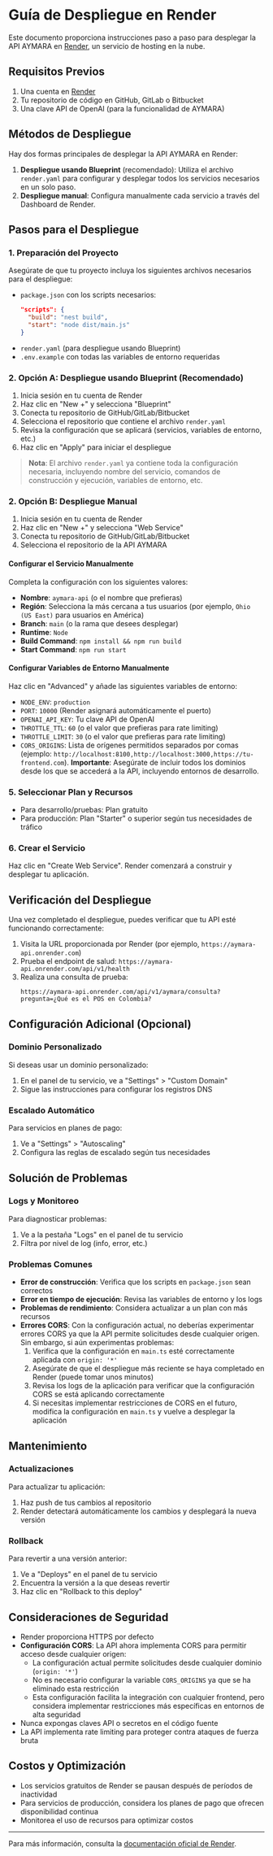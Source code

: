 # Guía de Despliegue en Render

Este documento proporciona instrucciones paso a paso para desplegar la API AYMARA en [Render](https://render.com), un servicio de hosting en la nube.

## Requisitos Previos

1. Una cuenta en [Render](https://render.com)
2. Tu repositorio de código en GitHub, GitLab o Bitbucket
3. Una clave API de OpenAI (para la funcionalidad de AYMARA)

## Métodos de Despliegue

Hay dos formas principales de desplegar la API AYMARA en Render:

1. **Despliegue usando Blueprint** (recomendado): Utiliza el archivo `render.yaml` para configurar y desplegar todos los servicios necesarios en un solo paso.
2. **Despliegue manual**: Configura manualmente cada servicio a través del Dashboard de Render.

## Pasos para el Despliegue

### 1. Preparación del Proyecto

Asegúrate de que tu proyecto incluya los siguientes archivos necesarios para el despliegue:

- `package.json` con los scripts necesarios:
  ```json
  "scripts": {
    "build": "nest build",
    "start": "node dist/main.js"
  }
  ```
- `render.yaml` (para despliegue usando Blueprint)
- `.env.example` con todas las variables de entorno requeridas

### 2. Opción A: Despliegue usando Blueprint (Recomendado)

1. Inicia sesión en tu cuenta de Render
2. Haz clic en "New +" y selecciona "Blueprint"
3. Conecta tu repositorio de GitHub/GitLab/Bitbucket
4. Selecciona el repositorio que contiene el archivo `render.yaml`
5. Revisa la configuración que se aplicará (servicios, variables de entorno, etc.)
6. Haz clic en "Apply" para iniciar el despliegue

> **Nota**: El archivo `render.yaml` ya contiene toda la configuración necesaria, incluyendo nombre del servicio, comandos de construcción y ejecución, variables de entorno, etc.

### 2. Opción B: Despliegue Manual

1. Inicia sesión en tu cuenta de Render
2. Haz clic en "New +" y selecciona "Web Service"
3. Conecta tu repositorio de GitHub/GitLab/Bitbucket
4. Selecciona el repositorio de la API AYMARA

#### Configurar el Servicio Manualmente

Completa la configuración con los siguientes valores:

- **Nombre**: `aymara-api` (o el nombre que prefieras)
- **Región**: Selecciona la más cercana a tus usuarios (por ejemplo, `Ohio (US East)` para usuarios en América)
- **Branch**: `main` (o la rama que desees desplegar)
- **Runtime**: `Node`
- **Build Command**: `npm install && npm run build`
- **Start Command**: `npm run start`

#### Configurar Variables de Entorno Manualmente

Haz clic en "Advanced" y añade las siguientes variables de entorno:

- `NODE_ENV`: `production`
- `PORT`: `10000` (Render asignará automáticamente el puerto)
- `OPENAI_API_KEY`: Tu clave API de OpenAI
- `THROTTLE_TTL`: `60` (o el valor que prefieras para rate limiting)
- `THROTTLE_LIMIT`: `30` (o el valor que prefieras para rate limiting)
- `CORS_ORIGINS`: Lista de orígenes permitidos separados por comas (ejemplo: `http://localhost:8100,http://localhost:3000,https://tu-frontend.com`). **Importante**: Asegúrate de incluir todos los dominios desde los que se accederá a la API, incluyendo entornos de desarrollo.

### 5. Seleccionar Plan y Recursos

- Para desarrollo/pruebas: Plan gratuito
- Para producción: Plan "Starter" o superior según tus necesidades de tráfico

### 6. Crear el Servicio

Haz clic en "Create Web Service". Render comenzará a construir y desplegar tu aplicación.

## Verificación del Despliegue

Una vez completado el despliegue, puedes verificar que tu API esté funcionando correctamente:

1. Visita la URL proporcionada por Render (por ejemplo, `https://aymara-api.onrender.com`)
2. Prueba el endpoint de salud: `https://aymara-api.onrender.com/api/v1/health`
3. Realiza una consulta de prueba:
   ```
   https://aymara-api.onrender.com/api/v1/aymara/consulta?pregunta=¿Qué es el POS en Colombia?
   ```

## Configuración Adicional (Opcional)

### Dominio Personalizado

Si deseas usar un dominio personalizado:

1. En el panel de tu servicio, ve a "Settings" > "Custom Domain"
2. Sigue las instrucciones para configurar los registros DNS

### Escalado Automático

Para servicios en planes de pago:

1. Ve a "Settings" > "Autoscaling"
2. Configura las reglas de escalado según tus necesidades

## Solución de Problemas

### Logs y Monitoreo

Para diagnosticar problemas:

1. Ve a la pestaña "Logs" en el panel de tu servicio
2. Filtra por nivel de log (info, error, etc.)

### Problemas Comunes

- **Error de construcción**: Verifica que los scripts en `package.json` sean correctos
- **Error en tiempo de ejecución**: Revisa las variables de entorno y los logs
- **Problemas de rendimiento**: Considera actualizar a un plan con más recursos
- **Errores CORS**: Con la configuración actual, no deberías experimentar errores CORS ya que la API permite solicitudes desde cualquier origen. Sin embargo, si aún experimentas problemas:
  1. Verifica que la configuración en `main.ts` esté correctamente aplicada con `origin: '*'`
  2. Asegúrate de que el despliegue más reciente se haya completado en Render (puede tomar unos minutos)
  3. Revisa los logs de la aplicación para verificar que la configuración CORS se está aplicando correctamente
  4. Si necesitas implementar restricciones de CORS en el futuro, modifica la configuración en `main.ts` y vuelve a desplegar la aplicación

## Mantenimiento

### Actualizaciones

Para actualizar tu aplicación:

1. Haz push de tus cambios al repositorio
2. Render detectará automáticamente los cambios y desplegará la nueva versión

### Rollback

Para revertir a una versión anterior:

1. Ve a "Deploys" en el panel de tu servicio
2. Encuentra la versión a la que deseas revertir
3. Haz clic en "Rollback to this deploy"

## Consideraciones de Seguridad

- Render proporciona HTTPS por defecto
- **Configuración CORS**: La API ahora implementa CORS para permitir acceso desde cualquier origen:
  - La configuración actual permite solicitudes desde cualquier dominio (`origin: '*'`)
  - No es necesario configurar la variable `CORS_ORIGINS` ya que se ha eliminado esta restricción
  - Esta configuración facilita la integración con cualquier frontend, pero considera implementar restricciones más específicas en entornos de alta seguridad
- Nunca expongas claves API o secretos en el código fuente
- La API implementa rate limiting para proteger contra ataques de fuerza bruta

## Costos y Optimización

- Los servicios gratuitos de Render se pausan después de períodos de inactividad
- Para servicios de producción, considera los planes de pago que ofrecen disponibilidad continua
- Monitorea el uso de recursos para optimizar costos

---

Para más información, consulta la [documentación oficial de Render](https://render.com/docs).
